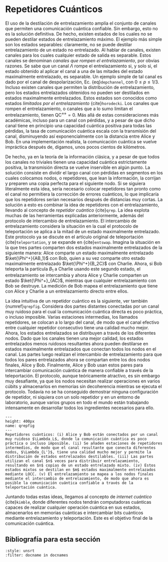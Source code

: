 # Repetidores Cuánticos

El uso de la destilación de entrelazamiento amplía el conjunto de canales que permiten una comunicación cuántica confiable. Sin embargo, esto no es la solución definitiva. De hecho, existen estados de los cuales no se pueden destilar estados de entrelazamiento máximo. El ejemplo más simple son los estados separables: claramente, no se puede destilar entrelazamiento de un estado no entrelazado. Al hablar de canales, existen canales para los cuales cualquier estado de salida es separable. Estos canales se denominan *canales que rompen el entrelazamiento*, por obvias razones. Se sabe que un canal $\Lambda$ rompe el entrelazamiento si, y solo si, el estado obtenido al aplicar el canal a una de las mitades del estado maximalmente entrelazado, es separable. Un ejemplo simple de tal canal es dado por el canal de despolarización, Ec. {eq}`depchannel`, con $0\leq p\leq 1/3$.  Incluso existen canales que permiten la distribución de entrelazamiento, pero los estados entrelazados obtenidos no pueden ser destilados en estados maximalmente entrelazados. Estos estados son conocidos como estados *limitados por el entrelazamiento* {cite}`horodecki`. Los canales que rompen el entrelazamiento, o canales que a lo sumo limitan el entrelazamiento, tienen $\text{QC}^\leftrightarrow=0$. Más allá de estas consideraciones más académicas, incluso para un canal con pérdidas, y a pesar de que dicho canal tiene en principio una capacidad cuántica positiva para todas las pérdidas, la tasa de comunicación cuántica escala con la transmisión del canal, disminuyendo así exponencialmente con la distancia entre Alice y Bob. En una implementación realista, la comunicación cuántica se vuelve impráctica después de, digamos, unos pocos cientos de kilómetros.

De hecho, ya en la teoría de la información clásica, y a pesar de que todos los canales no triviales tienen una capacidad cuántica estrictamente positiva, la transmisión directa se vuelve inservible en algún punto. La solución consiste en dividir el largo canal con pérdidas en segmentos en los cuales colocamos nodos, o repetidores, que lean la información, la corrijan y preparen una copia perfecta para el siguiente nodo. Si se siguiera literalmente esta idea, sería necesario colocar repetidores tan pronto como el canal no permitiera la corrección de errores cuánticos, lo que implicaría que los repetidores serían necesarios después de distancias muy cortas. La solución a esto es combinar la idea de repetidores con el entrelazamiento, llevando al concepto de *repetidor cuántico* {cite}`qrep`.  La idea explota muchas de las herramientas explicadas anteriormente, además del protocolo de intercambio de entrelazamiento. El intercambio de entrelazamiento considera la situación en la cual el protocolo de teleportación se aplica a la mitad de un estado maximalmente entrelazado. Este protocolo ya se discute en el artículo original de teleportación {cite}`teleportation`, y se expande en {cite}`entswap`. Imagina la situación en la que tres partes comparten dos estados maximalmente entrelazados de la siguiente manera: Alice comparte un estado maximalmente entrelazado $\ket{\Phi^+}{AB_1}$ con Bob, quien a su vez comparte otro estado maximalmente entrelazado $\ket{\Phi^+}{B_2C}$ con Charlie. Ahora, si Bob teleporta la partícula $B_1$ a Charlie usando este segundo estado, el entrelazamiento se intercambia y ahora Alice y Charlie comparten un estado $\ket{\Phi^+}_{AC}$, mientras que cualquier entrelazamiento con Bob se destruye. La medición de Bob mapea el entrelazamiento que tiene con Alice y Charlie a un entrelazamiento directo entre ellos.

La idea intuitiva de un repetidor cuántico es la siguiente, ver también {numref}`qrepfig`. Considera dos partes distantes conectadas por un canal muy ruidoso para el cual la comunicación cuántica directa es poco práctica, o incluso imposible. Varias estaciones intermedias, los llamados repetidores, se colocan a lo largo del canal, de modo que el canal efectivo entre cualquier repetidor consecutivo tiene una calidad mucho mejor. Ahora, los estados entrelazados se distribuyen a través de los diferentes nodos. Dado que los canales tienen una mejor calidad, los estados entrelazados menos ruidosos resultantes ahora pueden destilarse en estados maximalmente entrelazados que conectan todos los nodos en el canal. Las partes luego realizan el intercambio de entrelazamiento para que todos los pares entrelazados ahora se compartan entre los dos nodos finales, Alice y Bob. Finalmente, Alice y Bob usan estos pares para intercambiar comunicación cuántica de manera confiable a través de la teleportación. El protocolo, aunque teóricamente atractivo, es sin embargo muy desafiante, ya que los nodos necesitan realizar operaciones en varios cúbits y almacenarlos en memorias sin decoherencia mientras se ejecuta el protocolo. Todavía no se ha conseguido demostrar ninguna configuración de repetidor, ni siquiera con un solo repetidor y en un entorno de laboratorio, aunque varios grupos en todo el mundo están trabajando intensamente en desarrollar todos los ingredientes necesarios para ello.

```{figure} ./QRepeater.png
---
height: 400px
name: qrepfig
---
Repetidores cuánticos: (i) Alice y Bob están conectados por un canal muy ruidoso $\Lambda_L$, donde la comunicación cuántica es poco práctica o incluso imposible. (ii) Se añaden estaciones de repetidores intermedios, de modo que el canal resultante que conecta diferentes nodos, $\Lambda_{L'}$, tiene una calidad mucho mejor y permite la distribución de estados entrelazados destilables. (iii) Las partes utilizan el canal $n$ veces para distribuir entrelazamiento, resultando en $n$ copias de un estado entrelazado mixto. (iv) Estos estados mixtos se destilan en $m$ estados maximalmente entrelazados mediante LOCC. (v) El entrelazamiento se mapea a los nodos finales mediante el intercambio de entrelazamiento, de modo que ahora es posible la comunicación cuántica confiable a través de la teleportación cuántica.
```

Juntando todas estas ideas, llegamos al concepto de *internet cuántico* {cite}`kimble`, donde diferentes nodos tendrán computadoras cuánticas capaces de realizar cualquier operación cuántica en sus estados, almacenarlos en memorias cuánticas e intercambiar bits cuánticos mediante entrelazamiento y teleportación. Este es el objetivo final de la comunicación cuántica.

## Bibliografía para esta sección
```{bibliography}
:style: unsrt
:filter: docname in docnames
```


